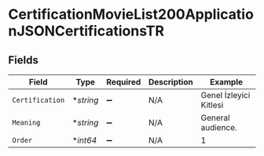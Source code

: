 # CertificationMovieList200ApplicationJSONCertificationsTR


## Fields

| Field                  | Type                   | Required               | Description            | Example                |
| ---------------------- | ---------------------- | ---------------------- | ---------------------- | ---------------------- |
| `Certification`        | **string*              | :heavy_minus_sign:     | N/A                    | Genel İzleyici Kitlesi |
| `Meaning`              | **string*              | :heavy_minus_sign:     | N/A                    | General audience.      |
| `Order`                | **int64*               | :heavy_minus_sign:     | N/A                    | 1                      |